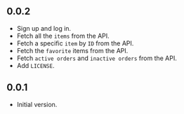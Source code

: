 ## 0.0.2

- Sign up and log in.
- Fetch all the `items` from the API.
- Fetch a specific `item` by `ID` from the API.
- Fetch the `favorite` items from the API.
- Fetch `active orders` and `inactive orders` from the API.
- Add `LICENSE`.

## 0.0.1

- Initial version.
